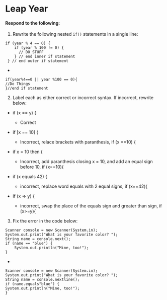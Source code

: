 # Leap Year
#### Respond to the following:

1. Rewrite the following nested `if()` statements in a single line:
  ```
  if (year % 4 == 0) {
      if (year % 100 != 0) {
        // DO STUFF
      } // end inner if statement
   } // end outer if statement
  ```
  *
  ```
  if(year%4==0 || year %100 == 0){
  //Do Things
  }//end if statement
  ```


2. Label each as either correct or incorrect syntax. If incorrect, rewrite below:
  * if (x == y) {

    * Correct

  * if [x == 10] {

    * Incorrect, relace brackets with paranthesis, if (x ==10) {

  * if x = 10 then {

    * Incorrect, add paranthesis closing x = 10, and add an equal sign before 10, if (x==10){

  * if (x equals 42) {

    * incorrect, replace word equals with 2 equal signs, if (x==42){

  * if (x => y) {

    * incorrect, swap the place of the equals sign and greater than sign, if (x>=y){


3. Fix the error in the code below:

  ```
  Scanner console = new Scanner(System.in);
  System.out.print("What is your favorite color? ");
  String name = console.next();
  if (name == "blue") {
      System.out.println("Mine, too!");
  }
  ```

  *
  ```
  Scanner console = new Scanner(System.in);
  System.out.print("What is your favorite color? ");
  String name = console.nextline();
  if (name.equals"blue") {
  System.out.println("Mine, too!");
  }
  ```
